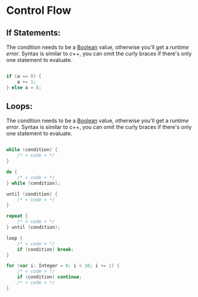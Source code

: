 
# Control Flow

## If Statements:

The condition needs to be a [Boolean](Types/Boolean.md) value, otherwise you'll get a *runtime error*.
Syntax is similar to *c++*, you can omit the curly braces if there's only one statement to evaluate.

``` swift

if (a == 0) {
    a += 1;
} else a = 8;

```

## Loops:

The condition needs to be a [Boolean](Types/Boolean.md) value, otherwise you'll get a *runtime error*.
Syntax is similar to c++, you can omit the curly braces if there's only one statement to evaluate.

``` swift

while (condition) {
    /* < code > */
}

do {
    /* < code > */
} while (condition);

until (condition) {
    /* < code > */
}

repeat {
    /* < code > */
} until (condition);

loop {
    /* < code > */
    if (condition) break;
}

for (var i: Integer = 0; i < 10; i += 1) {
    /* < code > */
    if (condition) continue;
    /* < code > */
}

```
